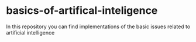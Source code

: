 # basics-of-artifical-inteligence
In this repository you can find implementations of the basic issues related to artificial intelligence
